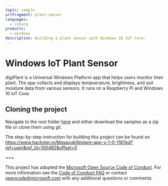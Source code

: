 ```yaml
---
topic: sample
urlFragment: plant-sensor
languages:
  - csharp
products:
  - windows
description: Building a plant sensor with Windows 10 IoT Core.
---
```


# Windows IoT Plant Sensor

digiPlant is a Universal Windows Platform app that helps users monitor their plant. The app collects and displays tempoerature, brightness, and soil moisture data from various sensors. It runs on a Raspberry Pi and Windows 10 IoT Core. 

## Cloning the project

Navigate to the root folder [here](https://github.com/Microsoft/Windows-iotcore-samples) and either download the samples as a zip file or clone them using git. 

The step-by-step instruction for building this project can be found on https://www.hackster.io/MasayukiN/plant-app-v-1-0-1167ed?ref=user&ref_id=100482&offset=0


===

This project has adopted the [Microsoft Open Source Code of Conduct](https://opensource.microsoft.com/codeofconduct/). For more information see the [Code of Conduct FAQ](https://opensource.microsoft.com/codeofconduct/faq/) or contact [opencode@microsoft.com](mailto:opencode@microsoft.com) with any additional questions or comments. 
